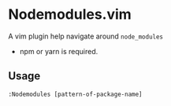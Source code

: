 # Nodemodules.vim

A vim plugin help navigate around `node_modules`

- npm or yarn is required.

## Usage

```
:Nodemodules [pattern-of-package-name]
```
